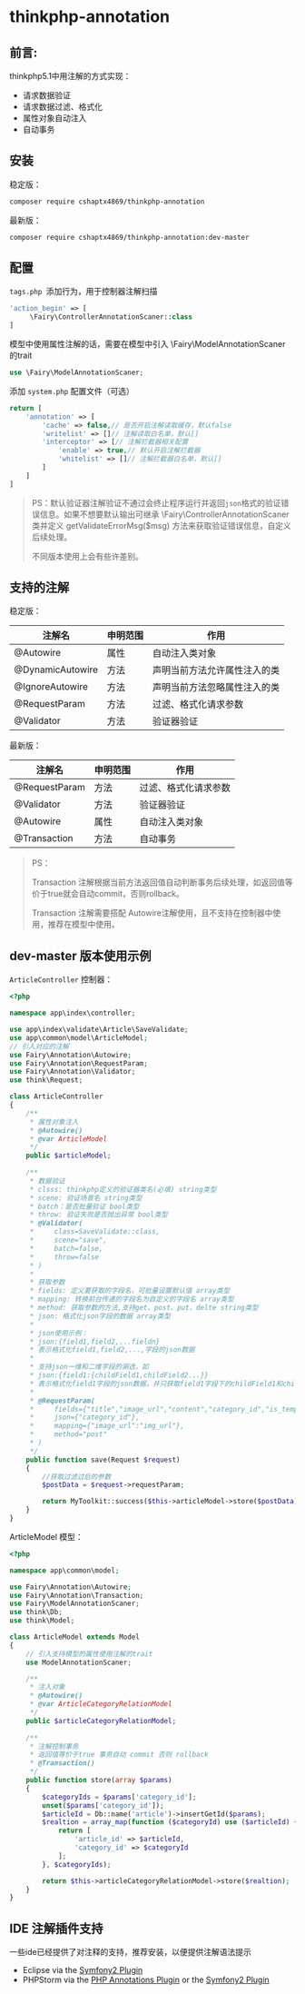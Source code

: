 thinkphp-annotation
=======
> [详细文档]: https://www.cnblogs.com/cshaptx4869/p/12178960.html

前言:
-------

thinkphp5.1中用注解的方式实现：

- 请求数据验证
- 请求数据过滤、格式化
- 属性对象自动注入
- 自动事务



安装
------------

稳定版：

```bash
composer require cshaptx4869/thinkphp-annotation
```

最新版：

```bash
composer require cshaptx4869/thinkphp-annotation:dev-master
```



## 配置

`tags.php `添加行为，用于控制器注解扫描

```php
'action_begin' => [
     \Fairy\ControllerAnnotationScaner::class
]
```

模型中使用属性注解的话，需要在模型中引入 \Fairy\ModelAnnotationScaner 的trait

```php
use \Fairy\ModelAnnotationScaner;
```

添加 `system.php` 配置文件（可选）

```php
return [
    'annotation' => [
        'cache' => false,// 是否开启注解读取缓存，默认false
        'writelist' => []// 注解读取白名单，默认[]
        'interceptor' => [// 注解拦截器相关配置
            'enable' => true,// 默认开启注解拦截器
            'whitelist' => []// 注解拦截器白名单，默认[]
        ]
    ]
]
```

> PS：默认验证器注解验证不通过会终止程序运行并返回`json`格式的验证错误信息。如果不想要默认输出可继承 \Fairy\ControllerAnnotationScaner 类并定义 getValidateErrorMsg($msg) 方法来获取验证错误信息，自定义后续处理。
>
> 不同版本使用上会有些许差别。



## 支持的注解

稳定版：

| 注解名           | 申明范围 | 作用                         |
| ---------------- | -------- | ---------------------------- |
| @Autowire        | 属性     | 自动注入类对象               |
| @DynamicAutowire | 方法     | 声明当前方法允许属性注入的类 |
| @IgnoreAutowire  | 方法     | 声明当前方法忽略属性注入的类 |
| @RequestParam    | 方法     | 过滤、格式化请求参数         |
| @Validator       | 方法     | 验证器验证                   |

最新版：

| 注解名        | 申明范围 | 作用                 |
| ------------- | -------- | -------------------- |
| @RequestParam | 方法     | 过滤、格式化请求参数 |
| @Validator    | 方法     | 验证器验证           |
| @Autowire     | 属性     | 自动注入类对象       |
| @Transaction  | 方法     | 自动事务             |

> PS：
>
> Transaction 注解根据当前方法返回值自动判断事务后续处理，如返回值等价于true就会自动commit，否则rollback。 
>
> Transaction 注解需要搭配 Autowire注解使用，且不支持在控制器中使用，推荐在模型中使用。



## dev-master 版本使用示例

`ArticleController` 控制器：

```php
<?php

namespace app\index\controller;

use app\index\validate\Article\SaveValidate;
use app\common\model\ArticleModel;
// 引入对应的注解
use Fairy\Annotation\Autowire;
use Fairy\Annotation\RequestParam;
use Fairy\Annotation\Validator;
use think\Request;

class ArticleController
{
    /**
     * 属性对象注入
     * @Autowire()
     * @var ArticleModel
     */
    public $articleModel;
    
    /**
     * 数据验证
     * clsss: thinkphp定义的验证器类名(必填) string类型
     * scene: 验证场景名 string类型
     * batch：是否批量验证 bool类型
     * throw: 验证失败是否抛出异常 bool类型
     * @Validator(
     *     class=SaveValidate::class,
     *     scene="save",
     *     batch=false,
     *     throw=false
     * )
     *
     * 获取参数
     * fields: 定义要获取的字段名，可批量设置默认值 array类型
     * mapping: 转换前台传递的字段名为自定义的字段名 array类型
     * method: 获取参数的方法,支持get、post、put、delte string类型
     * json: 格式化json字段的数据 array类型
     * 
     * json使用示例：
     * json:{field1,field2,...fieldn}
     * 表示格式化field1,field2,...,字段的json数据
     *
     * 支持json一维和二维字段的涮选，如
     * json:{field1:{childField1,childField2...}}
     * 表示格式化field1字段的json数据，并只获取field1字段下的childField1和childField2下标的值(支持深度一维和二维,会自动识别)
     *
     * @RequestParam(
     *     fields={"title","image_url","content","category_id","is_temporary","extra":"默认值"},
     *     json={"category_id"},
     *     mapping={"image_url":"img_url"},
     *     method="post"
     * )
     */
    public function save(Request $request)
    {
        //获取过滤过后的参数
        $postData = $request->requestParam;

        return MyToolkit::success($this->articleModel->store($postData));
    }
}
```

ArticleModel 模型：

```php
<?php

namespace app\common\model;

use Fairy\Annotation\Autowire;
use Fairy\Annotation\Transaction;
use Fairy\ModelAnnotationScaner;
use think\Db;
use think\Model;

class ArticleModel extends Model
{
    // 引入支持模型的属性使用注解的trait
    use ModelAnnotationScaner;

    /**
     * 注入对象
     * @Autowire()
     * @var ArticleCategoryRelationModel
     */
    public $articleCategoryRelationModel;
    
    /**
     * 注解控制事务
     * 返回值等价于true 事务自动 commit 否则 rollback
     * @Transaction()
     */
    public function store(array $params)
    {
        $categoryIds = $params['category_id'];
        unset($params['category_id']);
        $articleId = Db::name('article')->insertGetId($params);
        $realtion = array_map(function ($categoryId) use ($articleId) {
            return [
                'article_id' => $articleId,
                'category_id' => $categoryId
            ];
        }, $categoryIds);

        return $this->articleCategoryRelationModel->store($realtion);
    }
}
```



## IDE 注解插件支持

一些ide已经提供了对注释的支持，推荐安装，以便提供注解语法提示

- Eclipse via the [Symfony2 Plugin](http://symfony.dubture.com/)
- PHPStorm via the [PHP Annotations Plugin](http://plugins.jetbrains.com/plugin/7320) or the [Symfony2 Plugin](http://plugins.jetbrains.com/plugin/7219)

